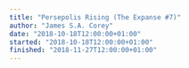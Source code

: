 ```yaml
---
title: "Persepolis Rising (The Expanse #7)"
author: "James S.A. Corey"
date: "2018-10-18T12:00:00+01:00"
started: "2018-10-18T12:00:00+01:00"
finished: "2018-11-27T12:00:00+01:00"
---
```

